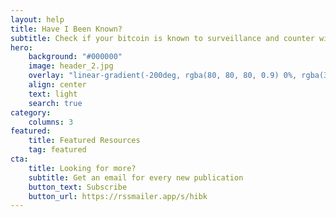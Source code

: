 ```yaml
---
layout: help
title: Have I Been Known?
subtitle: Check if your bitcoin is known to surveillance and counter with obfuscation #fucKYC
hero:
    background: "#000000"
    image: header_2.jpg
    overlay: "linear-gradient(-200deg, rgba(80, 80, 80, 0.9) 0%, rgba(37, 37, 37, 0.9) 53%, rgba(0, 0, 0, 0.9) 100%)"
    align: center
    text: light
    search: true
category:
    columns: 3
featured:
    title: Featured Resources
    tag: featured
cta:
    title: Looking for more?
    subtitle: Get an email for every new publication
    button_text: Subscribe  
    button_url: https://rssmailer.app/s/hibk      
---
```

